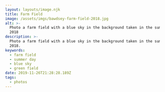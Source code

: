 ```yaml
---
layout: layouts/image.njk
title: Farm Field
image: /assets/imgs/bawdsey-farm-field-2018.jpg
alt: >-
  Photo a farm field with a blue sky in the background taken in the summer of
  2018
description: >-
  Photo a farm field with a blue sky in the background taken in the summer of
  2018.
keywords:
  - farm field
  - summer day
  - blue sky
  - green field
date: 2019-11-26T21:28:28.189Z
tags:
  - photos
---
```


